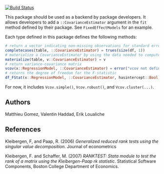 [![Build Status](https://travis-ci.com/matthieugomez/Vcov.jl.svg?branch=master)](https://travis-ci.com/matthieugomez/Vcov.jl)

This package should be used as a backend by package developers. 
It allows developers to add a `::CovarianceEstimator` argument in the `fit` method defined by their package. See `FixedEffectModels` for an example.


Each type defined in this package defines the following methods: 
```julia
# return a vector indicating non-missing observations for standard errors
completecases(table, ::CovarianceEstimator) = trues(size(df, 1))
# materialize a CovarianceEstimator by using the data needed to compute the standard errors
materialize(table, v::CovarianceEstimator) = v
# return variance-covariance matrix
vcov(x::RegressionModel, ::CovarianceEstimator) = error("vcov not defined for this type")
# returns the degree of freedom for the F-statistic
df_FStat(x::RegressionModel, ::CovarianceEstimator, hasintercept::Bool) = dof_residual(x) - hasintercept
```

For now, it includes `Vcov.simple()`, `Vcov.robust()`, and `Vcov.cluster(...)`.

## Authors
Matthieu Gomez, Valentin Haddad, Erik Loualiche

## References
Kleibergen, F, and Paap, R. (2006) *Generalized reduced rank tests using the singular value decomposition.* Journal of econometrics

Kleibergen, F. and Schaffer, M.  (2007) *RANKTEST: Stata module to test the rank of a matrix using the Kleibergen-Paap rk statistic*. Statistical Software Components, Boston College Department of Economics.
